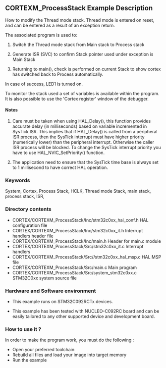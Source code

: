 ## <b>CORTEXM_ProcessStack Example Description</b>

How to modify the Thread mode stack. Thread mode is entered on reset, and can be
entered as a result of an exception return.  

The associated program is used to:

1. Switch the Thread mode stack from Main stack to Process stack

2. Generate ISR (SVC) to confirm Stack pointer used under exception is Main Stack

3. Returning to main(), check is performed on current Stack to show cortex has switched back to Process
automatically.

In case of success, LED1 is turned on.

To monitor the stack used a set of variables is available within the program. It is also
possible to use the 'Cortex register' window of the debugger.
 
#### <b>Notes</b>

1. Care must be taken when using HAL_Delay(), this function provides accurate delay (in milliseconds)
   based on variable incremented in SysTick ISR. This implies that if HAL_Delay() is called from
   a peripheral ISR process, then the SysTick interrupt must have higher priority (numerically lower)
   than the peripheral interrupt. Otherwise the caller ISR process will be blocked.
   To change the SysTick interrupt priority you have to use HAL_NVIC_SetPriority() function.
      
2. The application need to ensure that the SysTick time base is always set to 1 millisecond
   to have correct HAL operation.

### <b>Keywords</b>

System, Cortex, Process Stack, HCLK, Thread mode Stack, main stack, process stack, ISR, 

### <b>Directory contents</b>

  - CORTEX/CORTEXM_ProcessStack/Inc/stm32c0xx_hal_conf.h    HAL configuration file
  - CORTEX/CORTEXM_ProcessStack/Inc/stm32c0xx_it.h          Interrupt handlers header file
  - CORTEX/CORTEXM_ProcessStack/Inc/main.h                  Header for main.c module
  - CORTEX/CORTEXM_ProcessStack/Src/stm32c0xx_it.c          Interrupt handlers
  - CORTEX/CORTEXM_ProcessStack/Src//stm32c0xx_hal_msp.c     HAL MSP file
  - CORTEX/CORTEXM_ProcessStack/Src/main.c                  Main program
  - CORTEX/CORTEXM_ProcessStack/Src/system_stm32c0xx.c      STM32C0xx system source file

### <b>Hardware and Software environment</b>

  - This example runs on STM32C092RCTx devices.
    
  - This example has been tested with NUCLEO-C092RC board and can be
    easily tailored to any other supported device and development board.

### <b>How to use it ?</b>


In order to make the program work, you must do the following :

- Open your preferred toolchain
- Rebuild all files and load your image into target memory
- Run the example
